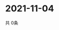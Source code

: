 # 2021-11-04
  共 0条

  <!-- BEGIN -->
  <!-- 最后更新时间Thu Nov 04 2021 05:02:54 GMT+0000 (Coordinated Universal Time) -->
  
  <!-- END -->
  
  
